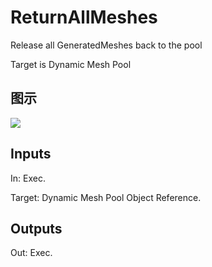 # ReturnAllMeshes

Release all GeneratedMeshes back to the pool

Target is Dynamic Mesh Pool

## 图示

![]($-20221218-18454210.png)

## Inputs

In: Exec.

Target: Dynamic Mesh Pool Object Reference.  

## Outputs

Out: Exec.

